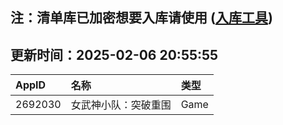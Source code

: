 ## 注：清单库已加密想要入库请使用 ([入库工具](https://github.com/BlankTMing/ManifestAutoUpdate/releases))

## 更新时间：2025-02-06 20:55:55
| AppID | 名称 | 类型  |
| :-------------------- | :----------------------------- | :----------- |
| 2692030 | 女武神小队：突破重围| Game |
